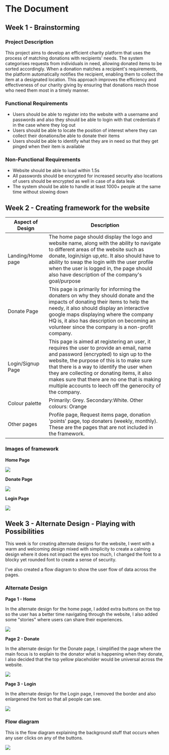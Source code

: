 # **The Document**

## **Week 1 - Brainstorming**

### Project Description
This project aims to develop an efficient charity platform that uses the process of matching donations with recipients' needs. The system categorises requests from individuals in need, allowing donated items to be sorted accordingly. When a donation matches a recipient's requirements, the platform automatically notifies the recipient, enabling them to collect the item at a designated location. This approach improves the efficiency and effectiveness of our charity giving by ensuring that donations reach those who need them most in a timely manner.

### Functional Requirements
- Users should be able to register into the website with a username and passwords and also they should be able to login with that credentials if in the case where they log out
- Users should be able to locate the position of interest where they can collect their donations/be able to donate their items
- Users should be able to identify what they are in need so that they get pinged when their item is available

### Non-Functional Requirements
- Website should be able to load within 1.5s
- All passwords should be encrypted for increased security also locations of users should be encrypted as well in case of a data leak
- The system should be able to handle at least 1000+ people at the same time without slowing down


## **Week 2 - Creating framework for the website**
|Aspect of Design|Description|
|--------------------|----------------------------------|
|Landing/Home page|The home page should display the logo and website name, along with the ability to navigate to different areas of the website such as donate, login/sign up,etc. It also should have to ability to swap the login with the user profile when the user is logged in, the page should also have description of the company's goal/purpose|
|Donate Page|This page is primarily for informing the donaters on why they should donate and the impacts of donating their items to help the needy, it also should display an interactive google maps displaying where the company HQ is, it also has description on becoming an volunteer since the company is a non-profit company.|
|Login/Signup Page|This page is aimed at registering an user, it requires the user to provide an email, name and password (encrypted) to sign up to the website, the purpose of this is to make sure that there is a way to identify the user when they are collecting or donating items, it also makes sure that there are no one that is making multiple accounts to leech off the generocity of the company.|
|Colour palette|Primarily: Grey. Secondary:White. Other colours: Orange|
|Other pages|Profile page, Request items page, donation 'points' page, top donaters (weekly, monthly). These are the pages that are not included in the framework.|

### Images of framework

**Home Page**

![](Home.png)

**Donate Page**

![](Donate.png)

**Login Page**

![](Login.png)


## **Week 3 - Alternate Design - Playing with Possibilities**
This week is for creating alternate designs for the website, I went with a warm and welcoming design mixed with simplicity to create a calming design where it does not impact the eyes too much, I changed the font to a blocky yet rounded font to create a sense of security.

I've also created a flow diagram to show the user flow of data across the pages.

### Alternate Design

**Page 1 - Home**

In the alternate design for the home page, I added extra buttons on the top so the user has a better time navigating through the website, I also added some "stories" where users can share their experiences.

![](Alt-Home.png)

**Page 2 - Donate**

In the alternate design for the Donate page, I simplified the page where the main focus is to explain to the donator what is happening when they donate, I also decided that the top yellow placeholder would be universal across the website.

![](Alt-Donate.png)

**Page 3 - Login**

In the alternate design for the Login page, I removed the border and also enlargened the font so that all people can see.

![](Alt-Login.png)

### Flow diagram
This is the flow diagram explaining the background stuff that occurs when any user clicks on any of the buttons.

![](Flow-Of-Data.png)